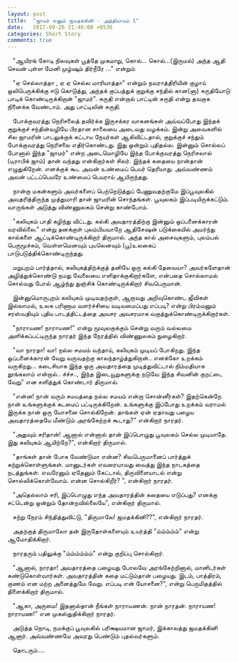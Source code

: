 ```yaml
---
layout: post
title:  "ஜாமர் எனும் ஜமதக்கினி - அத்தியாயம் 1"
date:   2017-09-26 21:46:00 +0530
categories: Short Story
comments: true
---
```


&nbsp;&nbsp;
"ஆயிரங் கோடி நிலவுகள் பூத்தே முகமாறு, கொல்... கொல்...(இருமல்) அந்த ஆதி செவன் புள்ள மேனி முழ்ஷும் திர்நீரே ..." என்றும் &nbsp;&nbsp;

&nbsp;&nbsp;
"ஏ செல்லாத்தா , ஏ ஏ செல்ல மாரியாத்தா" என்றும் நவராத்திரியின் குழாய் ஒலிபெருக்கிக்கு ஈடு கொடுத்து, அந்தக் குப்பத்துக் குறுக்கு சந்தில் கான(னா) சுருதியோடு பாடிக் கொண்டிருக்கிறான் "ஜாமர்". சுருதி என்றால் பாட்டின் சுருதி என்று தவறாக நினைக்க வேண்டாம். அது பாட்டிலின் சுருதி.

&nbsp;&nbsp;
போக்குவரத்து நெரிசலைத் தவிர்க்க இருசக்கர வாகனங்கள் அவ்வப்போது இந்தக் குறுக்குச் சந்தின்வழியே பிரதான சாலையை அடைவது வழக்கம். இன்று அவைகளில் சில ஜாமரின் பாடலுக்குக் கட்டாய நேயர்கள் ஆகிவிட்டதால், குறுக்குச் சந்தும் போக்குவரத்து
நெரிசலை எதிர்கொண்டது. இது ஒன்றும் புதிதல்ல. இன்னும் சொல்லப் போனால் இந்த "ஜாமர்" என்ற அடைமொழியே இந்த போக்குவரத்து நெரிசலால் (டிராபிக் ஜாம்) தான் வந்தது என்கிறார்கள் சிலர். இந்தக் கதையை நான்தான் எழுதுகிறேன். எனக்குக் கூட அவன் உண்மைப் பெயர் தெரியாது. அவ்வண்ணம் அவன் பட்டப்பெயரே உண்மைப் பெயராய் ஆயிருந்தது.

&nbsp;&nbsp;
நான்கு மகன்களும் அவர்களைப் பெற்றெடுத்துப் பேணுவதற்குமே இப்பூவுலகில் அவதரித்திருந்த முத்துமாரி தான் ஜாமரின் சொந்தங்கள். பூவுலகம் இப்படியிருக்கட்டும். வாருங்கள் அடுத்து விண்ணுலகம் சென்று காண்போம்.


&nbsp;&nbsp;
"கலியுகம் பாதி கழிந்து விட்டது. கல்கி அவதாரத்திற்கு இன்னும் ஒப்பனைக்காரன் வரவில்லை." என்று தனக்குள் புலம்பியவாறே ஆதிசேஷன் படுக்கையில் அமர்ந்து கால்களை ஆட்டிக்கொண்டிருக்கிறார் திருமால். அந்த கால் அசைவுகளும், புலம்பல் பெருமூச்சும், வெள்ளமெனவும் புயலெனவும் (பூ)உலகைப் பாடுபடுத்திக்கொண்டிருந்தது.

&nbsp;&nbsp;
மறுபுறம் பார்த்தால், கலியுகத்திற்க்குத் தனியே ஒரு கல்கி தேவையா? அவர்களேதான் அழித்துக்கொண்டு நமது வேலையை எளிதாக்குகிறார்களே, என்பதை சொல்லாமல் சொல்வது போல் ஆழ்ந்து துஞ்சிக் கொண்டிருக்கிறார் சிவபெருமான்.

&nbsp;&nbsp;
இன்னுமொருபுறம் கலியுகம் முடிவதற்குள், ஆறாவது அறிவுகொண்ட ஜீவிகள் இல்லாமல், உலக பரிணாம வளர்ச்சியை வடிவமைப்பது எப்படி? என்று பிரம்மனும் சரஸ்வதியும் புதிய பாடத்திட்டத்தை அவசர அவசரமாக வகுத்துக்கொண்டிருக்கிறார்கள்.

&nbsp;&nbsp;
"நாராயண! நாராயண!" என்று மூவுலகுக்கும் சென்று வரும் வல்லமை அளிக்கப்பட்டிருந்த நாரதர் இந்த நேரத்தில் விண்ணுலகம் நுழைகிறார்.

&nbsp;&nbsp;
"வா நாரதா! வா! நல்ல சமயம் வந்தாய், கலியுகம் முடியப் போகிறது. இந்த ஒப்பனைக்காரன் வேறு வருவதற்கு காலந்தாழ்த்துகிறான்.. எனக்கோ உறக்கம் வருகிறது... கடைசியாக இந்த ஒரு அவதாரத்தை முடித்துவிட்டால் நிம்மதியாக தூங்கலாம் என்றால்.. ச்ச்ச.., இந்த இடையூறுகளுக்கு நடுவே இந்த சிவனின் குறட்டை வேறு" என சளித்துக் கொண்டார் திருமால்.

&nbsp;&nbsp;
"என்ன! நான் வரும் சமயத்தை நல்ல சமயம் என்றா சொன்னீர்கள்? இதற்கென்றே நான் உங்களுக்குக் கடமைப் பட்டிருக்கிறேன். உங்களுக்கு இப்போது உறக்கம் வராமல் இருக்க நான் ஒரு யோசனை சொல்கிறேன். தாங்கள் ஏன் ஏதாவது பழைய அவதாரத்தையே மீண்டும் அரங்கேற்றக் கூடாது?" என்கிறார் நாரதர்.

&nbsp;&nbsp;
"அதுவும் சரிதான்! ஆனால் என்னால் தான் இப்பொழுது பூவுலகம் செல்ல முடியாதே. இது கலியுகம் ஆயிற்றே?", என்கிறார் திருமால்.

&nbsp;&nbsp;
"தாங்கள் தான் போக வேண்டுமா என்ன? சிவபெருமானைப் பார்த்துக் கற்றுக்கொள்ளுங்கள். மானுடர்கள் எவரையாவது வைத்து இந்த நாடகத்தை நடத்துங்கள். எவரேனும் ஏதேனும் கேட்டால், திருவிளையாடல் என்று சொல்லிக்கொள்வோம். என்ன சொல்கிறீர்? ", என்கிறார் நாரதர்.

&nbsp;&nbsp;
"அதெல்லாம் சரி, இப்பொழுது எந்த அவதாரத்தின் கதையை எடுப்பது? எனக்கு சட்டென்று ஒன்றும் தோன்றவில்லையே", என்கிறார் திருமால்.

&nbsp;&nbsp;
சற்று நேரம் சிந்தித்துவிட்டு, "திருமாலே! ஜமதக்கினி??", என்கிறார் நாரதர்.

&nbsp;&nbsp;
அதற்குத் திருமாலோ தன் இருதோள்களையும் உயர்த்தி "ம்ம்ம்ம்ம்" என்று ஆமோதிக்கிறார்.

&nbsp;&nbsp;
நாரதரும் பதிலுக்கு "ம்ம்ம்ம்ம்ம்" என்று குறிப்பு சொல்கிறார்.

&nbsp;&nbsp;
"ஆனால், நாரதா! அவதாரத்தை பழையது போலவே அரங்கேற்றினால், மானிடர்கள் கண்டுகொள்வார்கள். அவதாரத்தின் கதை மட்டும்தான் பழையது. இடம், பாத்திரம், குணம் என மற்ற அனைத்துமே வேறு. எப்படி என் யோசனை?", என்று பெருமிதத்தில் திளைக்கிறார் திருமால்.

&nbsp;&nbsp;
"ஆகா, அருமை! இதனால்தான் நீங்கள் நாராயணன். நான் நாரதன். நாராயண! நாராயண!" என முகஸ்துதிக்கிறார் நாரதர்.

&nbsp;&nbsp;
அடுத்த நொடி, நமக்குப் பூவுலகில் பரிக்ஷயமான ஜாமர், இக்காலத்து ஜமதக்கினி ஆனார். அவ்வண்ணமே அவரது பெண்டும் புதல்வர்களும்.

&nbsp;&nbsp;
தொடரும்....



